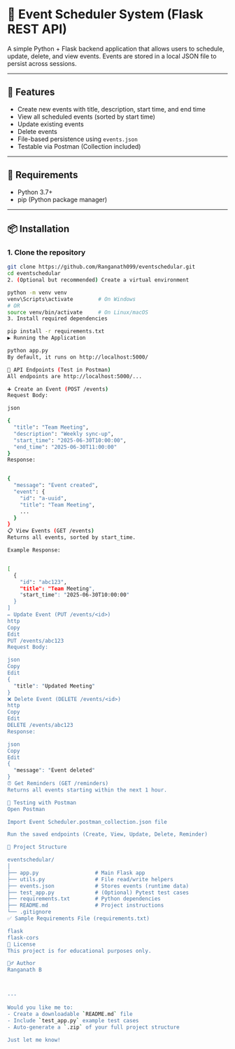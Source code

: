 # 📅 Event Scheduler System (Flask REST API)

A simple Python + Flask backend application that allows users to schedule, update, delete, and view events. Events are stored in a local JSON file to persist across sessions.

---

## 🚀 Features

- Create new events with title, description, start time, and end time
- View all scheduled events (sorted by start time)
- Update existing events
- Delete events
- File-based persistence using `events.json`
- Testable via Postman (Collection included)

---

## 🔧 Requirements

- Python 3.7+
- pip (Python package manager)

---

## 📦 Installation

### 1. Clone the repository

```bash
git clone https://github.com/Ranganath099/eventschedular.git
cd eventschedular
2. (Optional but recommended) Create a virtual environment

python -m venv venv
venv\Scripts\activate        # On Windows
# OR
source venv/bin/activate     # On Linux/macOS
3. Install required dependencies

pip install -r requirements.txt
▶️ Running the Application

python app.py
By default, it runs on http://localhost:5000/

🔁 API Endpoints (Test in Postman)
All endpoints are http://localhost:5000/...

➕ Create an Event (POST /events)
Request Body:

json

{
  "title": "Team Meeting",
  "description": "Weekly sync-up",
  "start_time": "2025-06-30T10:00:00",
  "end_time": "2025-06-30T11:00:00"
}
Response:


{
  "message": "Event created",
  "event": {
    "id": "a-uuid",
    "title": "Team Meeting",
    ...
  }
}
📋 View Events (GET /events)
Returns all events, sorted by start_time.

Example Response:


[
  {
    "id": "abc123",
    "title": "Team Meeting",
    "start_time": "2025-06-30T10:00:00"
  }
]
✏️ Update Event (PUT /events/<id>)
http
Copy
Edit
PUT /events/abc123
Request Body:

json
Copy
Edit
{
  "title": "Updated Meeting"
}
❌ Delete Event (DELETE /events/<id>)
http
Copy
Edit
DELETE /events/abc123
Response:

json
Copy
Edit
{
  "message": "Event deleted"
}
⏰ Get Reminders (GET /reminders)
Returns all events starting within the next 1 hour.

🧪 Testing with Postman
Open Postman

Import Event Scheduler.postman_collection.json file

Run the saved endpoints (Create, View, Update, Delete, Reminder)

📁 Project Structure

eventschedular/
│
├── app.py                  # Main Flask app
├── utils.py                # File read/write helpers
├── events.json             # Stores events (runtime data)
├── test_app.py             # (Optional) Pytest test cases
├── requirements.txt        # Python dependencies
├── README.md               # Project instructions
└── .gitignore
✅ Sample Requirements File (requirements.txt)

flask
flask-cors
🧾 License
This project is for educational purposes only.

🙋‍♂️ Author
Ranganath B



---

Would you like me to:
- Create a downloadable `README.md` file
- Include `test_app.py` example test cases
- Auto-generate a `.zip` of your full project structure

Just let me know!
